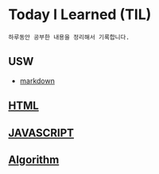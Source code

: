# Today I Learned (TIL)
    하루동안 공부한 내용을 정리해서 기록합니다.

## USW
  * [markdown](./usw/markdown.md)
  
## [HTML](./HTML/README.md)

## [JAVASCRIPT](./JAVASCRIPT/README.md)

## [Algorithm](./Algorithm/README.md)

